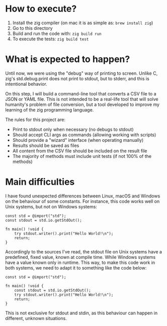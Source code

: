 # How to execute?

1. Install the zig compiler (on mac it is as simple as: `brew install zig`)
2. Go to this directory
3. Build and run the code with: `zig build run`
4. To execute the tests: `zig build test`

# What is expected to happen?

Until now, we were using the "debug" way of printing to screen. Unlike C, zig's
std.debug.print does not print to stdout, but to stderr, and this is intentional
behavior.

On this step, I will build a command-line tool that converts a CSV file to a
JSON or YAML file. This is not intended to be a real-life tool that will solve
humanity's problem of file conversion, but a tool developed to improve my
learning of the zig programming language.

The rules for this project are:
- Print to stdout only when necessary (no debugs to stdout)
- Should accept CLI args as commands (allowing working with scripts)
- Should provide a "wizard" interface (when operating manually)
- Results should be saved as files
- All content from the CSV file should be included on the result file
- The majority of methods must include unit tests (if not 100% of the methods)

# Main difficulties

I have found unexpected differences between Linux, macOS and Windows on the
behaviour of some constants. For instance, this code works well on Unix
systems, but not on Windows systems:

```zig
const std = @import("std");
const stdout = std.io.getStdOut();

fn main() !void {
    try stdout.writer().print("Hello World!\n");
    return;
}
```

Accordingly to the sources I've read, the stdout file on Unix systems have a
predefined, fixed value, known at compile time. While Windows systems have a
value known only in runtime. This way, to make this code work in both systems,
we need to adapt it to something like the code below:

```zig
const std = @import("std");

fn main() !void {
    const stdout = std.io.getStdOut();
    try stdout.writer().print("Hello World!\n");
    return;
}
```

This is not exclusive for stdout and stdin, as this behaviour can happen in
different, unknown situations.


